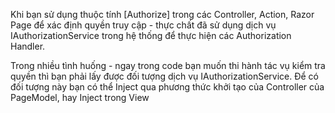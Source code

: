 Khi bạn sử dụng thuộc tính [Authorize] trong các Controller, Action, Razor Page để xác định quyền truy cập - thực chất đã sử dụng dịch vụ IAuthorizationService trong hệ thống để thực hiện các Authorization Handler.

Trong nhiều tình huống - ngay trong code bạn muốn thi hành tác vụ kiểm tra quyền thì bạn phải lấy được đối tượng dịch vụ IAuthorizationService. Để có đối tượng này bạn có thể Inject qua phương thức khởi tạo của Controller của PageModel, hay Inject trong View